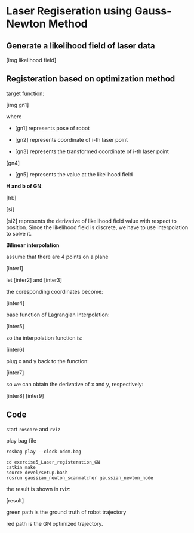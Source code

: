 # Laser Regiseration using Gauss-Newton Method

## Generate a likelihood field of laser data
[img likelihood field]

## Registeration based on optimization method

target function:

[img gn1]

where

+ [gn1] represents pose of robot

+ [gn2] represents coordinate of i-th laser point

+ [gn3] represents the transformed coordinate of i-th laser point

[gn4]

+ [gn5] represents the value at the likelihood field

**H and b of GN:**

[hb]

[si]

[si2] represents the derivative of likelihood field value with respect to position. Since the likelihood field is discrete, we have to use interpolation to solve it.

**Bilinear interpolation**

assume that there are 4 points on a plane

[inter1]

let [inter2] and [inter3]

the coresponding coordinates become:

[inter4]

base function of Lagrangian Interpolation:

[inter5]

so the interpolation function is:

[inter6]

plug x and y back to the function:

[inter7]

so we can obtain the derivative of x and y, respectively:

[inter8]
[inter9]


## Code
start `roscore` and `rviz`

play bag file

`rosbag play --clock odom.bag`

```
cd exercise5_Laser_registeration_GN
catkin_make
source devel/setup.bash
rosrun gaussian_newton_scanmatcher gaussian_newton_node
```

the result is shown in rviz:

[result]

green path is the ground truth of robot trajectory

red path is the GN optimized trajectory.

